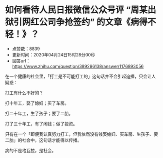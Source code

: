 # 如何看待人民日报微信公众号评 “周某出狱引网红公司争抢签约” 的文章《病得不轻！》？
- 点赞数：8839
- 更新时间：2020年04月24日15时28分00秒
- 回答url：https://www.zhihu.com/question/389296138/answer/1176893056
<body>
 <p data-pid="hXnZ9Kzl">在一个健康的社会里，「打工是不可能打工的」这句话并不会引起追捧，只会让人疑惑：</p>
 <p data-pid="Fn0rmVCs">打工有什么不好的？</p>
 <p data-pid="paeyvoLx">打十年工，娶了媳妇；买了车房。</p>
 <p data-pid="k4FGrtX2">打二十年工，生了孩子；要了二胎。</p>
 <p data-pid="HWI41Wfz">打了三十年工，有了闲钱；做了投资。</p>
 <p data-pid="aXvehbgc">只有在一个「即便我认真努力打工，但我依然没有钱娶媳妇、买车房、生孩子、要二胎」的社会中，这句话才能得以传播。</p>
 <p data-pid="yI8jBdo3">病的不是格瓦拉，是社会。</p>
</body>